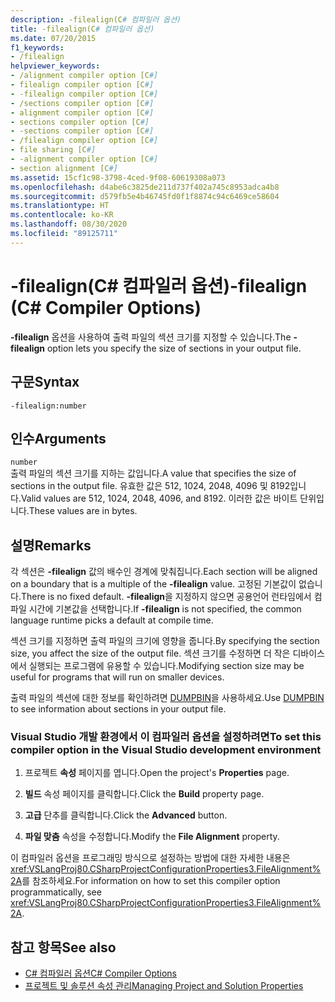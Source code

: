 ```yaml
---
description: -filealign(C# 컴파일러 옵션)
title: -filealign(C# 컴파일러 옵션)
ms.date: 07/20/2015
f1_keywords:
- /filealign
helpviewer_keywords:
- /alignment compiler option [C#]
- filealign compiler option [C#]
- -filealign compiler option [C#]
- /sections compiler option [C#]
- alignment compiler option [C#]
- sections compiler option [C#]
- -sections compiler option [C#]
- /filealign compiler option [C#]
- file sharing [C#]
- -alignment compiler option [C#]
- section alignment [C#]
ms.assetid: 15cf1c98-3798-4ced-9f08-60619308a073
ms.openlocfilehash: d4abe6c3825de211d737f402a745c8953adca4b8
ms.sourcegitcommit: d579fb5e4b46745fd0f1f8874c94c6469ce58604
ms.translationtype: HT
ms.contentlocale: ko-KR
ms.lasthandoff: 08/30/2020
ms.locfileid: "89125711"
---
```

# <a name="-filealign-c-compiler-options"></a><span data-ttu-id="f6a30-103">-filealign(C# 컴파일러 옵션)</span><span class="sxs-lookup"><span data-stu-id="f6a30-103">-filealign (C# Compiler Options)</span></span>
<span data-ttu-id="f6a30-104">**-filealign** 옵션을 사용하여 출력 파일의 섹션 크기를 지정할 수 있습니다.</span><span class="sxs-lookup"><span data-stu-id="f6a30-104">The **-filealign** option lets you specify the size of sections in your output file.</span></span>  
  
## <a name="syntax"></a><span data-ttu-id="f6a30-105">구문</span><span class="sxs-lookup"><span data-stu-id="f6a30-105">Syntax</span></span>  
  
```console  
-filealign:number  
```  
  
## <a name="arguments"></a><span data-ttu-id="f6a30-106">인수</span><span class="sxs-lookup"><span data-stu-id="f6a30-106">Arguments</span></span>  
 `number`  
 <span data-ttu-id="f6a30-107">출력 파일의 섹션 크기를 지하는 값입니다.</span><span class="sxs-lookup"><span data-stu-id="f6a30-107">A value that specifies the size of sections in the output file.</span></span> <span data-ttu-id="f6a30-108">유효한 값은 512, 1024, 2048, 4096 및 8192입니다.</span><span class="sxs-lookup"><span data-stu-id="f6a30-108">Valid values are 512, 1024, 2048, 4096, and 8192.</span></span> <span data-ttu-id="f6a30-109">이러한 값은 바이트 단위입니다.</span><span class="sxs-lookup"><span data-stu-id="f6a30-109">These values are in bytes.</span></span>  
  
## <a name="remarks"></a><span data-ttu-id="f6a30-110">설명</span><span class="sxs-lookup"><span data-stu-id="f6a30-110">Remarks</span></span>  
 <span data-ttu-id="f6a30-111">각 섹션은 **-filealign** 값의 배수인 경계에 맞춰집니다.</span><span class="sxs-lookup"><span data-stu-id="f6a30-111">Each section will be aligned on a boundary that is a multiple of the **-filealign** value.</span></span> <span data-ttu-id="f6a30-112">고정된 기본값이 없습니다.</span><span class="sxs-lookup"><span data-stu-id="f6a30-112">There is no fixed default.</span></span> <span data-ttu-id="f6a30-113">**-filealign**을 지정하지 않으면 공용언어 런타임에서 컴파일 시간에 기본값을 선택합니다.</span><span class="sxs-lookup"><span data-stu-id="f6a30-113">If **-filealign** is not specified, the common language runtime picks a default at compile time.</span></span>  
  
 <span data-ttu-id="f6a30-114">섹션 크기를 지정하면 출력 파일의 크기에 영향을 줍니다.</span><span class="sxs-lookup"><span data-stu-id="f6a30-114">By specifying the section size, you affect the size of the output file.</span></span> <span data-ttu-id="f6a30-115">섹션 크기를 수정하면 더 작은 디바이스에서 실행되는 프로그램에 유용할 수 있습니다.</span><span class="sxs-lookup"><span data-stu-id="f6a30-115">Modifying section size may be useful for programs that will run on smaller devices.</span></span>  
  
 <span data-ttu-id="f6a30-116">출력 파일의 섹션에 대한 정보를 확인하려면 [DUMPBIN](/cpp/build/reference/dumpbin-options)을 사용하세요.</span><span class="sxs-lookup"><span data-stu-id="f6a30-116">Use [DUMPBIN](/cpp/build/reference/dumpbin-options) to see information about sections in your output file.</span></span>  
  
### <a name="to-set-this-compiler-option-in-the-visual-studio-development-environment"></a><span data-ttu-id="f6a30-117">Visual Studio 개발 환경에서 이 컴파일러 옵션을 설정하려면</span><span class="sxs-lookup"><span data-stu-id="f6a30-117">To set this compiler option in the Visual Studio development environment</span></span>  
  
1. <span data-ttu-id="f6a30-118">프로젝트 **속성** 페이지를 엽니다.</span><span class="sxs-lookup"><span data-stu-id="f6a30-118">Open the project's **Properties** page.</span></span>  
  
2. <span data-ttu-id="f6a30-119">**빌드** 속성 페이지를 클릭합니다.</span><span class="sxs-lookup"><span data-stu-id="f6a30-119">Click the **Build** property page.</span></span>  
  
3. <span data-ttu-id="f6a30-120">**고급** 단추를 클릭합니다.</span><span class="sxs-lookup"><span data-stu-id="f6a30-120">Click the **Advanced** button.</span></span>  
  
4. <span data-ttu-id="f6a30-121">**파일 맞춤** 속성을 수정합니다.</span><span class="sxs-lookup"><span data-stu-id="f6a30-121">Modify the **File Alignment** property.</span></span>  
  
 <span data-ttu-id="f6a30-122">이 컴파일러 옵션을 프로그래밍 방식으로 설정하는 방법에 대한 자세한 내용은 <xref:VSLangProj80.CSharpProjectConfigurationProperties3.FileAlignment%2A>를 참조하세요.</span><span class="sxs-lookup"><span data-stu-id="f6a30-122">For information on how to set this compiler option programmatically, see <xref:VSLangProj80.CSharpProjectConfigurationProperties3.FileAlignment%2A>.</span></span>  
  
## <a name="see-also"></a><span data-ttu-id="f6a30-123">참고 항목</span><span class="sxs-lookup"><span data-stu-id="f6a30-123">See also</span></span>

- [<span data-ttu-id="f6a30-124">C# 컴파일러 옵션</span><span class="sxs-lookup"><span data-stu-id="f6a30-124">C# Compiler Options</span></span>](./index.md)
- [<span data-ttu-id="f6a30-125">프로젝트 및 솔루션 속성 관리</span><span class="sxs-lookup"><span data-stu-id="f6a30-125">Managing Project and Solution Properties</span></span>](/visualstudio/ide/managing-project-and-solution-properties)
